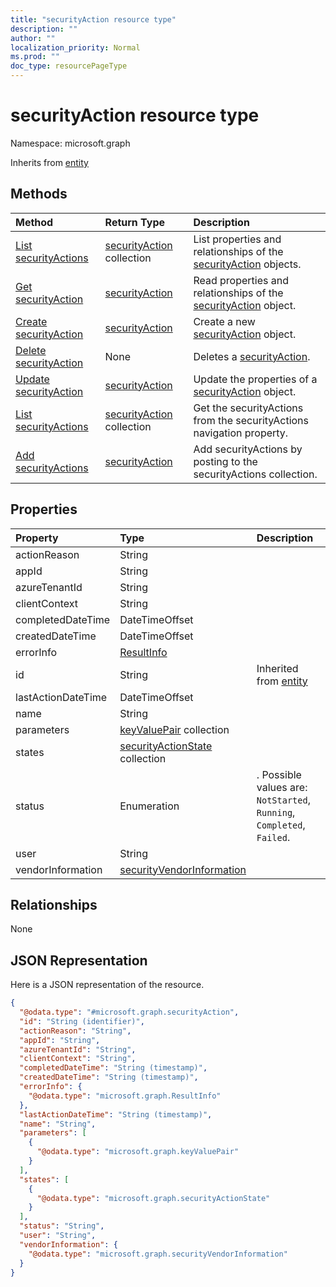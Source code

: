 ```yaml
---
title: "securityAction resource type"
description: ""
author: ""
localization_priority: Normal
ms.prod: ""
doc_type: resourcePageType
---
```


# securityAction resource type


Namespace: microsoft.graph




Inherits from [entity](../resources/entity.md)

## Methods
|Method|Return Type|Description|
|:---|:---|:---|
|[List securityActions](../api/securityaction-list.md)|[securityAction](../resources/securityaction.md) collection|List properties and relationships of the [securityAction](../resources/securityaction.md) objects.|
|[Get securityAction](../api/securityaction-get.md)|[securityAction](../resources/securityaction.md)|Read properties and relationships of the [securityAction](../resources/securityaction.md) object.|
|[Create securityAction](../api/securityaction-create.md)|[securityAction](../resources/securityaction.md)|Create a new [securityAction](../resources/securityaction.md) object.|
|[Delete securityAction](../api/securityaction-delete.md)|None|Deletes a [securityAction](../resources/securityaction.md).|
|[Update securityAction](../api/securityaction-update.md)|[securityAction](../resources/securityaction.md)|Update the properties of a [securityAction](../resources/securityaction.md) object.|
|[List securityActions](../api/security-list-securityactions.md)|[securityAction](../resources/securityaction.md) collection|Get the securityActions from the securityActions navigation property.|
|[Add securityActions](../api/security-post-securityactions.md)|[securityAction](../resources/securityaction.md)|Add securityActions by posting to the securityActions collection.|

## Properties
|Property|Type|Description|
|:---|:---|:---|
|actionReason|String||
|appId|String||
|azureTenantId|String||
|clientContext|String||
|completedDateTime|DateTimeOffset||
|createdDateTime|DateTimeOffset||
|errorInfo|[ResultInfo](../resources/resultinfo.md)||
|id|String| Inherited from [entity](../resources/entity.md)|
|lastActionDateTime|DateTimeOffset||
|name|String||
|parameters|[keyValuePair](../resources/keyvaluepair.md) collection||
|states|[securityActionState](../resources/securityactionstate.md) collection||
|status|Enumeration|. Possible values are: `NotStarted`, `Running`, `Completed`, `Failed`.|
|user|String||
|vendorInformation|[securityVendorInformation](../resources/securityvendorinformation.md)||

## Relationships
None

## JSON Representation
Here is a JSON representation of the resource.
<!-- {
  "blockType": "resource",
  "keyProperty": "id",
  "@odata.type": "microsoft.graph.securityAction",
  "baseType": "microsoft.graph.entity",
  "openType": true
}
-->
``` json
{
  "@odata.type": "#microsoft.graph.securityAction",
  "id": "String (identifier)",
  "actionReason": "String",
  "appId": "String",
  "azureTenantId": "String",
  "clientContext": "String",
  "completedDateTime": "String (timestamp)",
  "createdDateTime": "String (timestamp)",
  "errorInfo": {
    "@odata.type": "microsoft.graph.ResultInfo"
  },
  "lastActionDateTime": "String (timestamp)",
  "name": "String",
  "parameters": [
    {
      "@odata.type": "microsoft.graph.keyValuePair"
    }
  ],
  "states": [
    {
      "@odata.type": "microsoft.graph.securityActionState"
    }
  ],
  "status": "String",
  "user": "String",
  "vendorInformation": {
    "@odata.type": "microsoft.graph.securityVendorInformation"
  }
}
```

